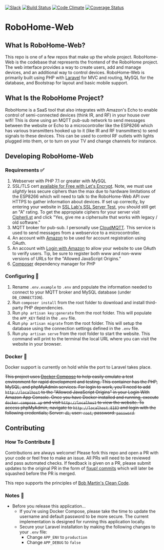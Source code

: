 [![Slack](https://robohome-slackin.herokuapp.com/badge.svg)](https://robohome-slackin.herokuapp.com)
[![Build Status](https://travis-ci.org/dbudwin/RoboHome-Web.svg?branch=master)](https://travis-ci.org/dbudwin/RoboHome-Web)
[![Code Climate](https://codeclimate.com/github/dbudwin/RoboHome-Web/badges/gpa.svg)](https://codeclimate.com/github/dbudwin/RoboHome-Web)
[![Coverage Status](https://coveralls.io/repos/github/dbudwin/RoboHome-Web/badge.svg)](https://coveralls.io/github/dbudwin/RoboHome-Web)

# RoboHome-Web

## What Is RoboHome-Web?

This repo is one of a few repos that make up the whole project.  RoboHome-Web is the codebase that represents the frontend of the RoboHome project.  The web interface provides a way to create users, add and manage devices, and an additional way to control devices.  RoboHome-Web is primarily built using PHP with [Laravel](https://laravel.com/) for MVC and routing, MySQL for the database, and Bootstrap for layout and basic mobile support.

## What Is the RoboHome Project?

RoboHome is a SaaS tool that also integrates with Amazon's Echo to enable control of semi-connected devices (think IR, and RF) in your house over wifi! This is done using an MQTT pub-sub network to send messages between the website or Echo to a microcontroller like the ESP8266 which has various transmitters hooked up to it (like IR and RF transmitters) to send signals to these devices. This can be used to control RF outlets with lights plugged into them, or to turn on your TV and change channels for instance.

## Developing RoboHome-Web

### Requirements :white_check_mark:

1. Webserver with PHP 7.1 or greater with MySQL
2. SSL/TLS cert [available for Free with Let's Encrypt](https://www.letsencrypt.org/).  Note, we must use _slightly_ less secure ciphers than the max due to hardware limitations of the ESP8266 which will need to talk to the RoboHome-Web API over HTTPS to gather information about devices.  If set up correctly, by entering your website in [SSL Lab's SSL Server Test](https://www.ssllabs.com/ssltest/index.html), you should still get an "A" rating.  To get the appropiate ciphers for your server visit [Cipherli.st](https://cipherli.st/) and click "Yes, give me a ciphersuite that works with legacy / old software."
2. MQTT broker for pub-sub. I personally use [CloudMQTT](https://www.cloudmqtt.com/). This service is used to send messages from a webservice to a microcontroller.
3. An account with [Amazon](https://www.amazon.com/) to be used for account registration using OAuth.
4. An account with [Login with Amazon](https://login.amazon.com/) to allow your website to use OAuth to verify users.  Tip, be sure to register both www and non-www versions of URLs for the "Allowed JavaScript Origins."
5. [Composer](https://getcomposer.org/) dependency manager for PHP

### Configuring :wrench:

1. Rename `.env.example` to `.env` and populate the information needed to connect to your MQTT broker and MySQL database (under `DB_CONNECTION`).
2. Run `composer install` from the root folder to download and install third-party PHP dependencies.
3. Run `php artisan key:generate` from the root folder.  This will populate the `APP_KEY` field in the `.env` file.
4. Run `php artisan migrate` from the root folder.  This will setup the database using the connection settings defined in the `.env` file.
5. Run `php artisan serve` from the root folder to start the website.  This command will print to the terminal the local URL where you can visit the website in your browser.

### Docker :whale2:

Docker support is currently on hold while the port to Laravel takes place.

~~This project uses [Docker Compose](https://docs.docker.com/compose/) to help easily emulate a test environment for rapid development and testing.  This container has the PHP, MySQL, and phpMyAdmin services.  For login to work, you'll need to add `http://localhost` to the "Allowed JavaScript Origins" in your Login With Amazon App Console.  Once you have Docker installed and running, execute `docker-compose up` and visit `http://localhost` to view the website.  To access phpMyAdmin, navigate to `http://localhost:8183` and login with the following credentials; Server: `db`, user: `root`, password: `password`.~~

## Contributing

### How To Contribute :gift:

Contributions are always welcome!  Please fork this repo and open a PR with your code or feel free to make an issue.  All PRs will need to be reviewed and pass automated checks.  If feedback is given on a PR, please submit updates to the original PR in the form of [fixup! commits](https://robots.thoughtbot.com/autosquashing-git-commits) which will later be squashed before the PR is merged.

This repo supports the principles of [Bob Martin's Clean Code](http://www.goodreads.com/book/show/3735293-clean-code).

### Notes :notebook:

- Before you release this application...
    - If you're using Docker Compose, please take the time to update the username and default password to be more secure.  The current implementation is designed for running this application locally.
    - Secure your Laravel installation by making the following changes to your `.env` file:
        - Change `APP_ENV` to `production`
        - Change `APP_DEBUG` to `false`
